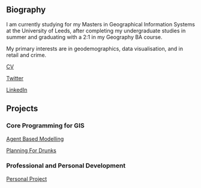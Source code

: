 ## Biography

I am currently studying for my Masters in Geographical Information Systems at the University of Leeds, after completing my undergraduate studies in summer and graduating with a 2:1 in my Geography BA course.

My primary interests are in geodemographics, data visualisation, and in retail and crime.

[CV](georgieweaver.github.io/cv)

[Twitter](https://twitter.com/GWeaverGIS)

[LinkedIn](https://www.linkedin.com/in/georginaweaver/)

## Projects

### Core Programming for GIS


[Agent Based Modelling](georgieweaver.github.io/model)


[Planning For Drunks](georgieweaver.github.io/drunks)

### Professional and Personal Development


[Personal Project](georgieweaver.github.io/ppdproject)
